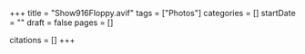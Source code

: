 +++
title = "Show916Floppy.avif"
tags = ["Photos"]
categories = []
startDate = ""
draft = false
pages = []

citations = []
+++
